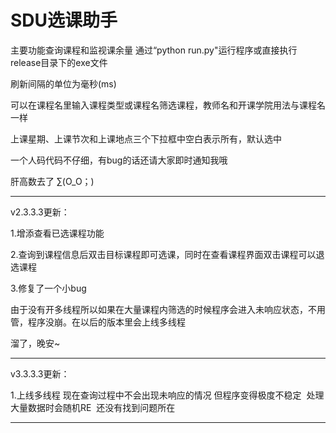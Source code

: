 # SDU选课助手
主要功能查询课程和监视课余量
通过“python run.py"运行程序或直接执行release目录下的exe文件

刷新间隔的单位为毫秒(ms)

可以在课程名里输入课程类型或课程名筛选课程，教师名和开课学院用法与课程名一样

上课星期、上课节次和上课地点三个下拉框中空白表示所有，默认选中

一个人码代码不仔细，有bug的话还请大家即时通知我哦

肝高数去了
∑(O_O；)

--------------------------------------------------------------

v2.3.3.3更新：

  1.增添查看已选课程功能

  2.查询到课程信息后双击目标课程即可选课，同时在查看课程界面双击课程可以退选课程

  3.修复了一个小bug

由于没有开多线程所以如果在大量课程内筛选的时候程序会进入未响应状态，不用管，程序没崩。在以后的版本里会上线多线程

溜了，晚安~

--------------------------------------------------------------

v3.3.3.3更新：

  1.上线多线程 现在查询过程中不会出现未响应的情况 但程序变得极度不稳定  处理大量数据时会随机RE  还没有找到问题所在
  
  --------------------------------------------------------------
